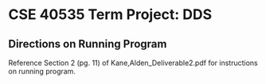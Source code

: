 # CSE 40535 Term Project: DDS

## Directions on Running Program

Reference Section 2 (pg. 11) of Kane,Alden_Deliverable2.pdf for instructions on running program.